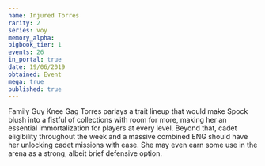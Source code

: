 ```yaml
---
name: Injured Torres
rarity: 2
series: voy
memory_alpha:
bigbook_tier: 1
events: 26
in_portal: true
date: 19/06/2019
obtained: Event
mega: true
published: true
---
```


Family Guy Knee Gag Torres parlays a trait lineup that would make Spock blush into a fistful of collections with room for more, making her an essential immortalization for players at every level. Beyond that, cadet eligibility throughout the week and a massive combined ENG should have her unlocking cadet missions with ease. She may even earn some use in the arena as a strong, albeit brief defensive option.
